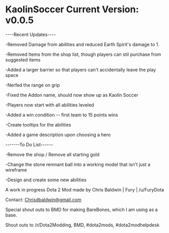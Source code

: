 KaolinSoccer
Current Version: v0.0.5
=========================

----Recent Updates----

-Removed Damage from abilities and reduced Earth Spirit's damage to 1.

-Removed Items from the shop list, though players can stil purchase from suggested items

-Added a larger barrier so that players can't accidentally leave the play space

-Nerfed the range on grip

-Fixed the Addon name, should now show up as Kaolin Soccer

-Players now start with all abilities leveled

-Added a win condition -- first team to 15 points wins

-Create tooltips for the abilities

-Added a game description upon choosing a hero


-------To Do List------
  
-Remove the shop / Remove all starting gold

-Change the stone remnant ball into a working model that isn't just a wireframe

-Design and create some new abilities



A work in progress Dota 2 Mod made by Chris Baldwin | Fury | /u/FuryDota

Contact: Chrisdbaldwin@gmail.com

Special shout outs to BMD for making BareBones, which I am using as a base. 

Shout outs to /r/Dota2Modding, BMD, #dota2mods, #dota2modhelpdesk
